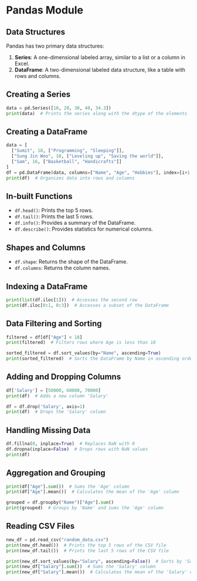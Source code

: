 # Pandas Module

## Data Structures
Pandas has two primary data structures:
1. **Series**: A one-dimensional labeled array, similar to a list or a column in Excel.
2. **DataFrame**: A two-dimensional labeled data structure, like a table with rows and columns.

## Creating a Series
```python
data = pd.Series([10, 20, 30, 40, 34.3])
print(data)  # Prints the series along with the dtype of the elements
```

## Creating a DataFrame
```python
data = [
  ["Sumit", 18, ["Programming", "Sleeping"]],
  ["Sung Jin Woo", 18, ["Leveling up", "Saving the world"]],
  ["Sam", 16, ["Basketball", "Handicrafts"]]
]
df = pd.DataFrame(data, columns=["Name", "Age", "Hobbies"], index=[i+1 for i in range(len(data))])
print(df)  # Organizes data into rows and columns
```

## In-built Functions
- `df.head()`: Prints the top 5 rows.
- `df.tail()`: Prints the last 5 rows.
- `df.info()`: Provides a summary of the DataFrame.
- `df.describe()`: Provides statistics for numerical columns.

## Shapes and Columns
- `df.shape`: Returns the shape of the DataFrame.
- `df.columns`: Returns the column names.

## Indexing a DataFrame
```python
print(list(df.iloc[1]))  # Accesses the second row
print(df.iloc[0:1, 0:3])  # Accesses a subset of the DataFrame
```

## Data Filtering and Sorting
```python
filtered = df[df["Age"] < 18]
print(filtered)  # Filters rows where Age is less than 18

sorted_filtered = df.sort_values(by="Name", ascending=True)
print(sorted_filtered)  # Sorts the DataFrame by Name in ascending order
```

## Adding and Dropping Columns
```python
df['Salary'] = [50000, 60000, 70000]
print(df)  # Adds a new column 'Salary'

df = df.drop('Salary', axis=1)
print(df)  # Drops the 'Salary' column
```

## Handling Missing Data
```python
df.fillna(0, inplace=True)  # Replaces NaN with 0
df.dropna(inplace=False)  # Drops rows with NaN values
print(df)
```

## Aggregation and Grouping
```python
print(df["Age"].sum())  # Sums the 'Age' column
print(df["Age"].mean())  # Calculates the mean of the 'Age' column

grouped = df.groupby("Name")["Age"].sum()
print(grouped)  # Groups by 'Name' and sums the 'Age' column
```

## Reading CSV Files
```python
new_df = pd.read_csv("random_data.csv")
print(new_df.head())  # Prints the top 5 rows of the CSV file
print(new_df.tail())  # Prints the last 5 rows of the CSV file

print(new_df.sort_values(by="Salary", ascending=False))  # Sorts by 'Salary' in descending order
print(new_df["Salary"].sum())  # Sums the 'Salary' column
print(new_df["Salary"].mean())  # Calculates the mean of the 'Salary' column
```
